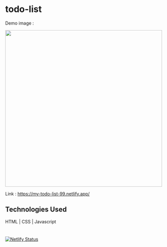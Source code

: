 
# todo-list

Demo image : 

<img src="https://user-images.githubusercontent.com/79257444/122863174-f7e03b00-d33f-11eb-9006-5d471e7e11e0.png" width="500px">

Link : https://my-todo-list-99.netlify.app/

## Technologies Used
HTML | CSS | Javascript
#

[![Netlify Status](https://api.netlify.com/api/v1/badges/e7fc0e9c-3800-43b8-8130-ad948b0e4649/deploy-status)](https://app.netlify.com/sites/my-todo-list-99/deploys)
